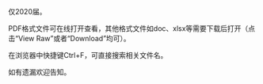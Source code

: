 仅2020届。

PDF格式文件可在线打开查看，其他格式文件如doc、xlsx等需要下载后打开（点击“View Raw”或者“Download”均可）。

在浏览器中快捷键Ctrl+F，可直接搜索相关文件名。

如有遗漏欢迎告知。
